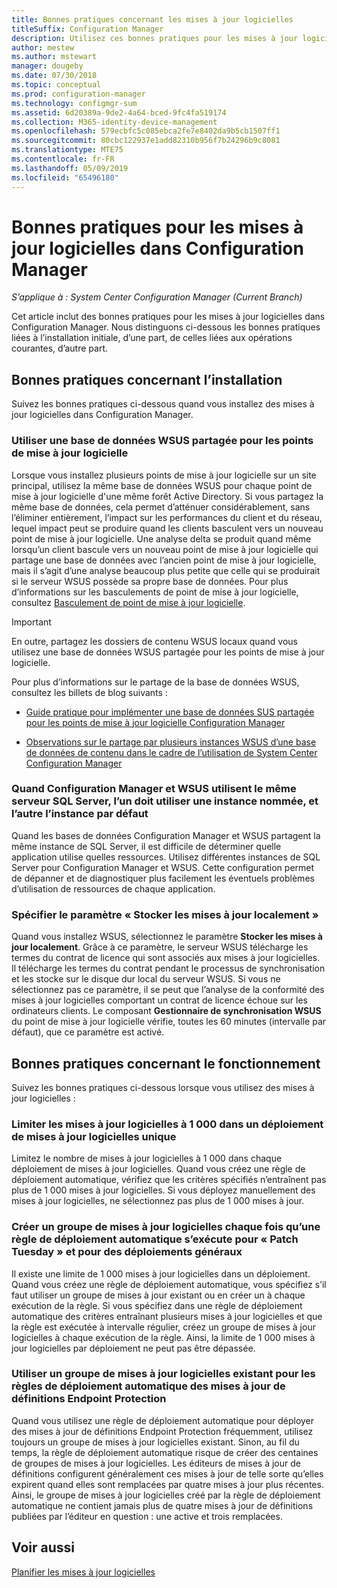 ```yaml
---
title: Bonnes pratiques concernant les mises à jour logicielles
titleSuffix: Configuration Manager
description: Utilisez ces bonnes pratiques pour les mises à jour logicielles dans Configuration Manager.
author: mestew
ms.author: mstewart
manager: dougeby
ms.date: 07/30/2018
ms.topic: conceptual
ms.prod: configuration-manager
ms.technology: configmgr-sum
ms.assetid: 6d20389a-9de2-4a64-bced-9fc4fa519174
ms.collection: M365-identity-device-management
ms.openlocfilehash: 579ecbfc5c085ebca2fe7e8402da9b5cb1507ff1
ms.sourcegitcommit: 80cbc122937e1add82310b956f7b24296b9c8081
ms.translationtype: MTE75
ms.contentlocale: fr-FR
ms.lasthandoff: 05/09/2019
ms.locfileid: "65496180"
---
```

# <a name="best-practices-for-software-updates-in-configuration-manager"></a>Bonnes pratiques pour les mises à jour logicielles dans Configuration Manager

*S’applique à : System Center Configuration Manager (Current Branch)*

Cet article inclut des bonnes pratiques pour les mises à jour logicielles dans Configuration Manager. Nous distinguons ci-dessous les bonnes pratiques liées à l’installation initiale, d’une part, de celles liées aux opérations courantes, d’autre part.  



## <a name="bkmk_install"></a> Bonnes pratiques concernant l’installation  

Suivez les bonnes pratiques ci-dessous quand vous installez des mises à jour logicielles dans Configuration Manager.  


### <a name="bkmk_shared-susdb"></a> Utiliser une base de données WSUS partagée pour les points de mise à jour logicielle  

Lorsque vous installez plusieurs points de mise à jour logicielle sur un site principal, utilisez la même base de données WSUS pour chaque point de mise à jour logicielle d'une même forêt Active Directory. Si vous partagez la même base de données, cela permet d’atténuer considérablement, sans l’éliminer entièrement, l’impact sur les performances du client et du réseau, lequel impact peut se produire quand les clients basculent vers un nouveau point de mise à jour logicielle. Une analyse delta se produit quand même lorsqu’un client bascule vers un nouveau point de mise à jour logicielle qui partage une base de données avec l’ancien point de mise à jour logicielle, mais il s’agit d’une analyse beaucoup plus petite que celle qui se produirait si le serveur WSUS possède sa propre base de données. Pour plus d’informations sur les basculements de point de mise à jour logicielle, consultez [Basculement de point de mise à jour logicielle](/sccm/sum/plan-design/plan-for-software-updates#BKMK_SUPSwitching).  

> [!IMPORTANT]  
>  En outre, partagez les dossiers de contenu WSUS locaux quand vous utilisez une base de données WSUS partagée pour les points de mise à jour logicielle.  

Pour plus d’informations sur le partage de la base de données WSUS, consultez les billets de blog suivants :  

- [Guide pratique pour implémenter une base de données SUS partagée pour les points de mise à jour logicielle Configuration Manager](https://techcommunity.microsoft.com/t5/Configuration-Manager-Archive/How-to-implement-a-shared-SUSDB-for-Configuration-Manager/ba-p/274103)  

- [Observations sur le partage par plusieurs instances WSUS d’une base de données de contenu dans le cadre de l’utilisation de System Center Configuration Manager](https://blogs.technet.microsoft.com/wsus/2014/03/22/considerations-for-multiple-wsus-instances-sharing-a-content-database-when-using-system-center-configuration-manager-but-without-network-load-balancing-nlb/)  


### <a name="bkmk_sql-instance"></a> Quand Configuration Manager et WSUS utilisent le même serveur SQL Server, l’un doit utiliser une instance nommée, et l’autre l’instance par défaut  

Quand les bases de données Configuration Manager et WSUS partagent la même instance de SQL Server, il est difficile de déterminer quelle application utilise quelles ressources. Utilisez différentes instances de SQL Server pour Configuration Manager et WSUS. Cette configuration permet de dépanner et de diagnostiquer plus facilement les éventuels problèmes d’utilisation de ressources de chaque application.  


### <a name="bkmk_store-local"></a> Spécifier le paramètre « Stocker les mises à jour localement »  

Quand vous installez WSUS, sélectionnez le paramètre **Stocker les mises à jour localement**. Grâce à ce paramètre, le serveur WSUS télécharge les termes du contrat de licence qui sont associés aux mises à jour logicielles. Il télécharge les termes du contrat pendant le processus de synchronisation et les stocke sur le disque dur local du serveur WSUS. Si vous ne sélectionnez pas ce paramètre, il se peut que l’analyse de la conformité des mises à jour logicielles comportant un contrat de licence échoue sur les ordinateurs clients. Le composant **Gestionnaire de synchronisation WSUS** du point de mise à jour logicielle vérifie, toutes les 60 minutes (intervalle par défaut), que ce paramètre est activé.  



## <a name="bkmk_operation"></a> Bonnes pratiques concernant le fonctionnement  

Suivez les bonnes pratiques ci-dessous lorsque vous utilisez des mises à jour logicielles :  


### <a name="bkmk_object-limit"></a> Limiter les mises à jour logicielles à 1 000 dans un déploiement de mises à jour logicielles unique  

Limitez le nombre de mises à jour logicielles à 1 000 dans chaque déploiement de mises à jour logicielles. Quand vous créez une règle de déploiement automatique, vérifiez que les critères spécifiés n’entraînent pas plus de 1 000 mises à jour logicielles. Si vous déployez manuellement des mises à jour logicielles, ne sélectionnez pas plus de 1 000 mises à jour.  


### <a name="bkmk_new-group"></a> Créer un groupe de mises à jour logicielles chaque fois qu’une règle de déploiement automatique s’exécute pour « Patch Tuesday » et pour des déploiements généraux  

Il existe une limite de 1 000 mises à jour logicielles dans un déploiement. Quand vous créez une règle de déploiement automatique, vous spécifiez s’il faut utiliser un groupe de mises à jour existant ou en créer un à chaque exécution de la règle. Si vous spécifiez dans une règle de déploiement automatique des critères entraînant plusieurs mises à jour logicielles et que la règle est exécutée à intervalle régulier, créez un groupe de mises à jour logicielles à chaque exécution de la règle. Ainsi, la limite de 1 000 mises à jour logicielles par déploiement ne peut pas être dépassée.  


### <a name="bkmk_same-group"></a> Utiliser un groupe de mises à jour logicielles existant pour les règles de déploiement automatique des mises à jour de définitions Endpoint Protection  

Quand vous utilisez une règle de déploiement automatique pour déployer des mises à jour de définitions Endpoint Protection fréquemment, utilisez toujours un groupe de mises à jour logicielles existant. Sinon, au fil du temps, la règle de déploiement automatique risque de créer des centaines de groupes de mises à jour logicielles. Les éditeurs de mises à jour de définitions configurent généralement ces mises à jour de telle sorte qu’elles expirent quand elles sont remplacées par quatre mises à jour plus récentes. Ainsi, le groupe de mises à jour logicielles créé par la règle de déploiement automatique ne contient jamais plus de quatre mises à jour de définitions publiées par l’éditeur en question : une active et trois remplacées.  



## <a name="see-also"></a>Voir aussi  
 [Planifier les mises à jour logicielles](/sccm/sum/plan-design/plan-for-software-updates)

